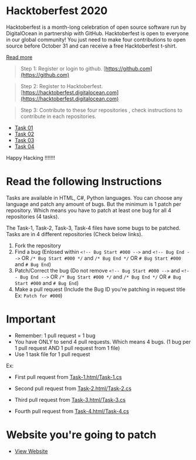 # Hacktoberfest 2020
Hacktoberfest is a month-long celebration of open source software run by DigitalOcean in partnership with GitHub. Hacktoberfest is open to everyone in our global community! You just need to make four contributions to open source before October 31 and can receive a free Hacktoberfest t-shirt.

[Read more](https://hacktoberfest.digitalocean.com)

> Step 1: Register or login to github. [https://github.com](https://github.com)

> Step 2: Register to Hacktoberfest. [https://hacktoberfest.digitalocean.com](https://hacktoberfest.digitalocean.com)

> Step 3: Contribute to these four repositories , check instructions to contribute in each repositories.

* [Task 01](https://github.com/edvicon/Hacktoberfest2020-Task1)
* [Task 02](https://github.com/edvicon/Hacktoberfest2020-Task2)
* [Task 03](https://github.com/edvicon/Hacktoberfest2020-Task3)
* [Task 04](https://github.com/edvicon/Hacktoberfest2020-Task4)

Happy Hacking !!!!!!!

# Read the following Instructions
Tasks are available in HTML, C#, Python languages. You can choose any language and patch any amount of bugs. But the minimum is 1 patch per repository. Which means you have to patch at least one bug for all 4 repositories (4 tasks).

The Task-1, Task-2, Task-3, Task-4 files have some bugs to be patched. Tasks are in 4 different repositories (Check below links).

1. Fork the repository
2. Find a bug (Enlosed within `<!-- Bug Start #000 -->` and `<!-- Bug End -->` OR `/* Bug Start #000 */` and `/* Bug End */` OR `# Bug Start #000` and `# Bug End`)
3. Patch/Correct the bug (Do not remove `<!-- Bug Start #000 -->` and `<!-- Bug End -->` OR `/* Bug Start #000 */` and `/* Bug End */` OR `# Bug Start #000` and `# Bug End`)
4. Make a pull request (Include the Bug ID you're patching in request title Ex: `Patch for #000`)

# Important
* Remember: 1 pull request = 1 bug
* You have ONLY to send 4 pull requests. Which means 4 bugs. (1 bug per 1 pull request AND 1 pull request from 1 file)
* Use 1 task file for 1 pull request

Ex: 

* First pull request from [Task-1.html/Task-1.cs](https://github.com/edvicon/Hacktoberfest2020-Task1)

* Second pull request from [Task-2.html/Task-2.cs](https://github.com/edvicon/Hacktoberfest2020-Task2)

* Third pull request from [Task-3.html/Task-3.cs](https://github.com/edvicon/Hacktoberfest2020-Task3)

* Fourth pull request from [Task-4.html/Task-4.cs](https://github.com/edvicon/Hacktoberfest2020-Task4)

# Website you're going to patch
* [View Website](https://www.hacktoberfest2020.edvicon.org)

